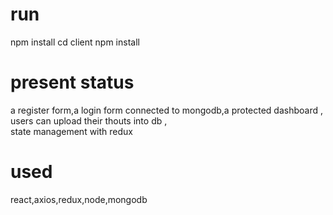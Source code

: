  # run
npm install
cd client
npm install
# present status
a register form,a login form connected to mongodb,a protected dashboard ,
users can upload their thouts into db ,<br>
state management with redux 
# used
react,axios,redux,node,mongodb
